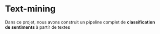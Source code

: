 # Text-mining
Dans ce projet, nous avons construit un pipeline complet de **classification de sentiments** à partir de textes
